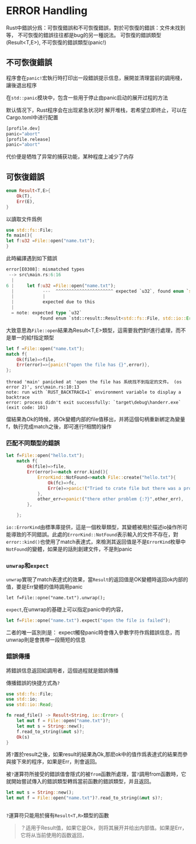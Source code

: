 # ERROR Handling

Rust中錯誤分爲：可恢復錯誤和不可恢復錯誤，對於可恢復的錯誤：文件未找到等， 不可恢復的錯誤往往都是bug的另一種説法。  可恢復的錯誤類型(Result<T,E>),  不可恢復的錯誤類型(panic!)

## 不可恢復錯誤

程序會在`panic!`宏執行時打印出一段錯誤提示信息，展開並清理當前的調用棧，讓後退出程序

在`std::panic`模块中，包含一些用于停止由panic启动的展开过程的方法

默认情况下，Rust程序会在出现紧急状况时 解开堆栈，若希望立即终止，可以在Cargo.toml中进行配置

```rust
[profile.dev]
panic="abort"
[profile.release]
panic="abort"
```

代价便是牺牲了异常的捕获功能，某种程度上减少了内存

## 可恢復錯誤

```rust
enum Result<T,E>{
	Ok(T),
	Err(E),
}
```

以讀取文件爲例

```rust
use std::fs::File;
fn main(){
let f:u32 =File::open("name.txt");
}

```

此時編譯遇到如下錯誤

```rust
error[E0308]: mismatched types                                                         
 --> src\main.rs:6:16
  |
6 |     let f:u32 =File::open("name.txt");
  |           ---  ^^^^^^^^^^^^^^^^^^^^^^ expected `u32`, found enum `std::result::Result`
  |           |
  |           expected due to this
  |
  = note: expected type `u32`
             found enum `std::result::Result<std::fs::File, std::io::Error>`
```

大致意思為`File::open`結果為Result<T,E>類型，這需要我們對f進行處理，而不是單一的給f指定類型

```rust
let f =File::open("name.txt");
match f{
	Ok(file)=>file,
	Err(error)=>{panic!("open the file has {}",error)},
};
```

```
thread 'main' panicked at 'open the file has 系统找不到指定的文件。 (os error 2)', src\main.rs:10:13
note: run with `RUST_BACKTRACE=1` environment variable to display a backtrace
error: process didn't exit successfully: `target\debug\handerr.exe` (exit code: 101)  
```

儅結果為Ok的時候，將Ok變體内部的file值移出，并將這個句柄重新綁定為變量f，執行完成match之後，即可進行f相關的操作

### 匹配不同類型的錯誤

```rust
let f=File::open("hello.txt");
    match f{
        Ok(file)=>file,
        Err(error)=>match error.kind(){
            ErrorKind::NotFound=>match File::create("hello.txt"){
                Ok(fc)=>fc,
                Err(e)=>panic!("Tried to crate file but there was a problem {:?}",e),
            },
            other_err=>panic!("there other problem {:?}",other_err),
        },

    };
```

`io::ErrorKind`由標準庫提供，這是一個枚舉類型，其變體被用於描述io操作所可能導致的不同錯誤。此處的`ErrorKind::NotFound`表示輸入的文件不存在，對`error::kind()`也使用了match表達式，來檢測其返回值是不是`ErrorKind`枚舉中`NotFound`的變體，如果是的話則創建文件，不是則panic

### `unwrap`和`expect`

`unwrap`實現了match表達式的效果，當`Result`的返回值是OK變體時返回ok内部的值，要是Err變體的值時調用panic

```
let f=File::opne("name.txt").unwrap();
```

`expect`,在unwrap的基礎上可以指定panic中的内容，

```rust
let f=File::opne("name.txt").expect("open the file is failed");
```

二者的唯一區別則是： expect觸發panic時會傳入參數字符作爲錯誤信息，而unwrap則是會携帶一段簡短的信息

### 錯誤傳播

將錯誤信息返回給調用者，這個過程就是錯誤傳播

傳播錯誤的快捷方式為`?`

```rust
use std::fs::File;
use std::io;
use std::io::Read;

fn read_file() -> Result<String, io::Error> {
    let mut f = File::open("name.txt")?;
    let mut s = String::new();
    f.read_to_string(&mut s)?;
    Ok(s)
}
```

將`?`置於result之後，如果result的結果為Ok,那麽ok中的值作爲表達式的結果而參與接下來的程序，如果是Err，則會返回。

被`?`運算符所接受的錯誤值會隱式的被`from`函數所處理，當`?`調用from函數時，它就開始嘗試傳入的錯誤類型轉爲當前函數的錯誤類型，并且返回。

```rust
let mut s = String::new();
let mut f = File::open("name.txt")?.read_to_string(&mut s)?;
    
```

`?`運算符只能用於擁有`Result<T,R>`類型的函數

>  ？适用于Result值，如果它是Ok，则将其展开并给出内部值。如果是Err，它将从当前使用的函数返回，
>








